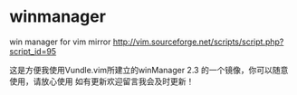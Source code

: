 # winmanager
win manager for vim mirror http://vim.sourceforge.net/scripts/script.php?script_id=95

这是方便我使用Vundle.vim所建立的winManager 2.3 的一个镜像，你可以随意使用，请放心使用 如有更新欢迎留言我会及时更新！
